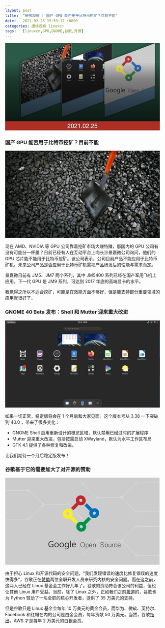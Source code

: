 ```yaml
---
layout: post
title:	"硬核观察 | 国产 GPU 能否用于比特币挖矿？目前不能"
date:	2021-02-25 15:53:12 +0800 
categories:	硬核观察 linuxcn 
tags:	[linuxcn,GPU,GNOME,谷歌,开源]
---
```



![](/Asserts/Images/album/202102/25/155153izydggbbdyy4qdyy.jpg)


### 国产 GPU 能否用于比特币挖矿？目前不能


![](/Asserts/Images/album/202102/25/155225rlhlzzk417ccceiv.jpg)


现在 AMD、NVIDIA 等 GPU 公司靠着挖矿市场大赚特赚，那国内的 GPU 公司有没有可能分一杯羹？日前已经有人在互动平台上向长沙景嘉微公司询问，他们的 GPU 芯片能不能用于比特币挖矿。该公司表示，公司目前产品不能应用于比特币矿机。未来公司产品是否应用于比特币矿机需视产品研发后的性能与需求而定。


景嘉微目前有 JM5、JM7 两个系列，其中 JM5400 系列已经在国产军用飞机上应用。下一代 GPU 是 JM9 系列，可达到 2017 年底的高端显卡的水平。


我觉得之所以不适合挖矿，可能是在效能方面不够好，但是能支持部分重要领域的应用就很好了。


### GNOME 40 Beta 发布：Shell 和 Mutter 迎来重大改进


![](/Asserts/Images/album/202102/25/155241mpnnllrvnhbcywzn.jpg)


如果一切正常，稳定版将会在 1 个月后和大家见面。这个版本号从 3.38 一下突破到 40.0 ，带来了很多变化：


* GNOME Shell 启用重新设计的概览区域，默认禁用已经过时的扩展程序
* Mutter 迎来重大改进，包括按需启动 XWayland，默认为水平工作区布局
* GTK 4.1 提供了各种修复和改进。


让我们期待一个月后稳定版发布！ 


### 谷歌基于它的需要加大了对开源的赞助


![](/Asserts/Images/album/202102/25/155253stttyqgtgxqcq6qr.jpg)


由于担心 Linux 和开源代码的安全问题，“我们发现错误的速度比修复错误的速度快得多”，谷歌正在[赞助](https://www.linuxfoundation.org/en/press-release/google-funds-linux-kernel-developers-to-focus-exclusively-on-security/)两位全职开发人员来研究内核的安全问题。而在这之前，这两人已经在 Linux 基金会工作好几年了。谷歌的资助符合该公司的利益，但也让其他 Linux 用户受益。当然，除了 Linux 之外，正如我们之前[报道](/article-13114-1.html)的，谷歌也为 Python 赞助了一名全职的核心开发者，提供了 35 万美元的支持。


但是谷歌只是 Linux 基金会每年 10 万美元的黄金会员，而华为、微软、英特尔、Facebook 和红帽在内的公司是白金会员，每年贡献 50 万美元。当然，谷歌[指出](https://www.theregister.com/2021/02/24/google_ups_linux_security_effort/)，AWS 才是每年 2 万美元的白银会员。
